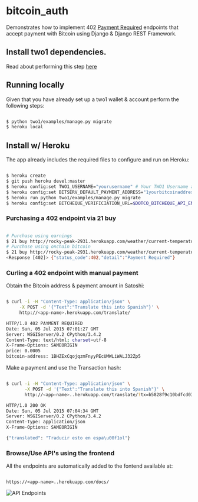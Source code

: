 # bitcoin_auth

Demonstrates how to implement 402 [Payment Required](https://en.wikipedia.org/wiki/List_of_HTTP_status_codes#4xx_Client_Error) endpoints that accept payment with Bitcoin using Django & Django REST Framework.

## Install two1 dependencies.

Read about performing this step [here](https://github.com/21dotco/two1#developer-installation)

## Running locally

Given that you have already set up a two1 wallet & account perform the following steps:

```bash

$ python two1/examples/manage.py migrate
$ heroku local

```


## Install w/ Heroku

The app already includes the required files to configure and run on Heroku:

```bash

$ heroku create
$ git push heroku devel:master
$ heroku config:set TWO1_USERNAME="yourusername" # Your TWO1 Username as seen in `$21 status`
$ heroku config:set BITSERV_DEFAULT_PAYMENT_ADDRESS="1yourbitcoinaddress" # The address you want to collect payment to 
$ heroku run python two1/examples/manage.py migrate
$ heroku config:set BITCHEQUE_VERIFICIATION_URL=$DOTCO_BITCHEQUE_API_ENDPOINT # obtain this via your dotco deployment.

```


### Purchasing a 402 endpoint via 21 buy 

```bash

# Purchase using earnings
$ 21 buy http://rocky-peak-2931.herokuapp.com/weather/current-temperature?place=94103
# Purchase using onchain bitcoin
$ 21 buy http://rocky-peak-2931.herokuapp.com/weather/current-temperature?place=94103 --onchain
<Response [402]> {"status_code":402,"detail":"Payment Required"}

```

### Curling a 402 endpoint with manual payment 

Obtain the Bitcoin address & payment amount in Satoshi:

```bash

$ curl -i -H "Content-Type: application/json" \
     -X POST -d '{"Text":"Translate this into Spanish"}' \
     http://<app-name>.herokuapp.com/translate/

HTTP/1.0 402 PAYMENT REQUIRED
Date: Sun, 05 Jul 2015 07:01:27 GMT
Server: WSGIServer/0.2 CPython/3.4.2
Content-Type: text/html; charset=utf-8
X-Frame-Options: SAMEORIGIN
price: 0.0005
bitcoin-address: 1BHZExCqojqzmFnyyPEcUMWLiWALJ32Zp5

```

Make a payment and use the Transaction hash: 

```bash

$ curl -i -H "Content-Type: application/json" \
       -X POST -d '{"Text":"Translate this into Spanish"}' \
       http://<app-name>..herokuapp.com/translate/?tx=b5828f9c10bdfcd03bd4650d98fbed09d2f4a8f13554c92f2f7c6142064e314e

HTTP/1.0 200 OK
Date: Sun, 05 Jul 2015 07:04:34 GMT
Server: WSGIServer/0.2 CPython/3.4.2
Content-Type: application/json
X-Frame-Options: SAMEORIGIN

{"translated": "Traducir esto en espa\u00f1ol"}

```

### Browse/Use API's using the frontend

All the endpoints are automatically added to the fontend available at:

```

https://<app-name>..herokuapp.com/docs/

```

![API Endpoints](/docs/api_docs_page.png)





